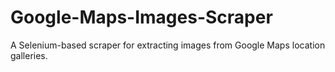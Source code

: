 # Google-Maps-Images-Scraper
A Selenium-based scraper for extracting images from Google Maps location galleries.
